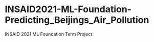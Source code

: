 # INSAID2021-ML-Foundation-Predicting_Beijings_Air_Pollution
INSAID 2021 ML Foundation Term Project
